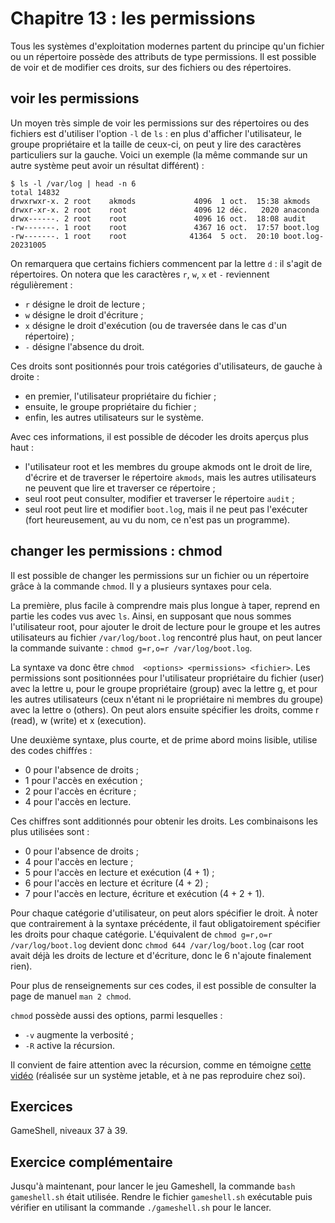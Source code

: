 # Chapitre 13 : les permissions

Tous les systèmes d'exploitation modernes partent du principe qu'un fichier ou
un répertoire possède des attributs de type permissions. Il est possible de
voir et de modifier ces droits, sur des fichiers ou des répertoires.

## voir les permissions

Un moyen très simple de voir les permissions sur des répertoires ou des
fichiers est d'utiliser l'option `-l` de `ls` : en plus d'afficher
l'utilisateur, le groupe propriétaire et la taille de ceux-ci, on peut y lire
des caractères particuliers sur la gauche. Voici un exemple (la même commande 
sur un autre système peut avoir un résultat différent) :

```
$ ls -l /var/log | head -n 6
total 14832
drwxrwxr-x. 2 root    akmods             4096  1 oct.  15:38 akmods
drwxr-xr-x. 2 root    root               4096 12 déc.   2020 anaconda
drwx------. 2 root    root               4096 16 oct.  18:08 audit
-rw-------. 1 root    root               4367 16 oct.  17:57 boot.log
-rw-------. 1 root    root              41364  5 oct.  20:10 boot.log-20231005
```

On remarquera que certains fichiers commencent par la lettre `d` : il s'agit de
répertoires. On notera que les caractères `r`, `w`, `x` et `-` reviennent
régulièrement :

* `r` désigne le droit de lecture ;
* `w` désigne le droit d'écriture ;
* `x` désigne le droit d'exécution (ou de traversée dans le cas d'un
  répertoire) ;
* `-` désigne l'absence du droit.

Ces droits sont positionnés pour trois catégories d'utilisateurs, de gauche à
droite :

* en premier, l'utilisateur propriétaire du fichier ;
* ensuite, le groupe propriétaire du fichier ;
* enfin, les autres utilisateurs sur le système.

Avec ces informations, il est possible de décoder les droits aperçus plus haut
:

* l'utilisateur root et les membres du groupe akmods ont le droit de lire,
  d'écrire et de traverser le répertoire `akmods`, mais les autres utilisateurs
  ne peuvent que lire et traverser ce répertoire ;
* seul root peut consulter, modifier et traverser le répertoire `audit` ;
* seul root peut lire et modifier `boot.log`, mais il ne peut pas l'exécuter
  (fort heureusement, au vu du nom, ce n'est pas un programme).

## changer les permissions : chmod

Il est possible de changer les permissions sur un fichier ou un répertoire
grâce à la commande `chmod`. Il y a plusieurs syntaxes pour cela.

La première, plus facile à comprendre mais plus longue à taper, reprend en
partie les codes vus avec `ls`. Ainsi, en supposant que nous sommes
l'utilisateur root, pour ajouter le droit de lecture pour le groupe et les
autres utilisateurs au fichier `/var/log/boot.log` rencontré plus haut, on peut
lancer la commande suivante : `chmod g=r,o=r /var/log/boot.log`.

La syntaxe va donc être `chmod  <options> <permissions> <fichier>`. Les
permissions sont positionnées pour l'utilisateur propriétaire du fichier (user) 
avec la lettre u, pour le groupe propriétaire (group) avec la lettre g, et pour 
les autres utilisateurs (ceux n'étant ni le propriétaire ni membres du groupe)
avec la lettre o (others). On peut alors ensuite spécifier les droits,
comme r (read), w (write) et x (execution).

Une deuxième syntaxe, plus courte, et de prime abord moins lisible, utilise des
codes chiffŕes :

* 0 pour l'absence de droits ;
* 1 pour l'accès en exécution ;
* 2 pour l'accès en écriture ;
* 4 pour l'accès en lecture.

Ces chiffres sont additionnés pour obtenir les droits. Les combinaisons les
plus utilisées sont :

* 0 pour l'absence de droits ;
* 4 pour l'accès en lecture ;
* 5 pour l'accès en lecture et exécution (4 + 1) ;
* 6 pour l'accès en lecture et écriture (4 + 2) ;
* 7 pour l'accès en lecture, écriture et exécution (4 + 2 + 1).

Pour chaque catégorie d'utilisateur, on peut alors spécifier le droit. À noter
que contrairement à la syntaxe précédente, il faut obligatoirement spécifier
les droits pour chaque catégorie. L'équivalent de `chmod g=r,o=r
/var/log/boot.log` devient donc `chmod 644 /var/log/boot.log` (car root avait
déjà les droits de lecture et d'écriture, donc le 6 n'ajoute finalement rien).

Pour plus de renseignements sur ces codes, il est possible de consulter la page
de manuel `man 2 chmod`.

`chmod` possède aussi des options, parmi lesquelles :

* `-v` augmente la verbosité ;
* `-R` active la récursion.

Il convient de faire attention avec la récursion, comme en témoigne [cette
vidéo](https://youtu.be/UT6ZkAa9m9A?si=KbQr3BcOYtHdEo6c&t=6573) (réalisée sur
un système jetable, et à ne pas reproduire chez soi).

## Exercices

GameShell, niveaux 37 à 39.

## Exercice complémentaire

Jusqu'à maintenant, pour lancer le jeu Gameshell, la commande `bash
gameshell.sh` était utilisée. Rendre le fichier `gameshell.sh` exécutable puis
vérifier en utilisant la commande `./gameshell.sh` pour le lancer.
